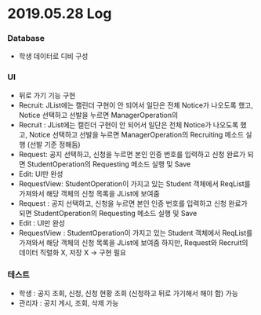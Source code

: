 # 2019.05.28 Log
### Database
- 학생 데이터로 디비 구성

### UI
- 뒤로 가기 기능 구현
- Recruit: JList에는 캘린더 구현이 안 되어서 일단은 전체 Notice가 나오도록 했고, Notice 선택하고 선발을 누르면 ManagerOperation의
- Recruit : JList에는 캘린더 구현이 안 되어서 일단은 전체 Notice가 나오도록 했고, Notice 선택하고 선발을 누르면 ManagerOperation의
           Recruiting 메소드 실행 (선발 기준 정해둠)
- Request: 공지 선택하고, 신청을 누르면 본인 인증 번호를 입력하고 신청 완료가 되면 StudentOperation의 Requesting 메소드 실행 및 Save
- Edit: UI만 완성
- RequestView: StudentOperation이 가지고 있는 Student 객체에서 ReqList를 가져와서 해당 객체의 신청 목록을 JList에 보여줌
- Request : 공지 선택하고, 신청을 누르면 본인 인증 번호를 입력하고 신청 완료가 되면 StudentOperation의 Requesting 메소드 실행 및 Save
- Edit : UI만 완성
- RequestView : StudentOperation이 가지고 있는 Student 객체에서 ReqList를 가져와서 해당 객체의 신청 목록을 JList에 보여줌
               하지만, Request와 Recruit의 데이터 직렬화 X, 저장 X -> 구현 필요

### 테스트
- 학생 : 공지 조회, 신청, 신청 현황 조회 (신청하고 뒤로 가기해서 해야 함) 가능
- 관리자 : 공지 게시, 조회, 삭제 가능
